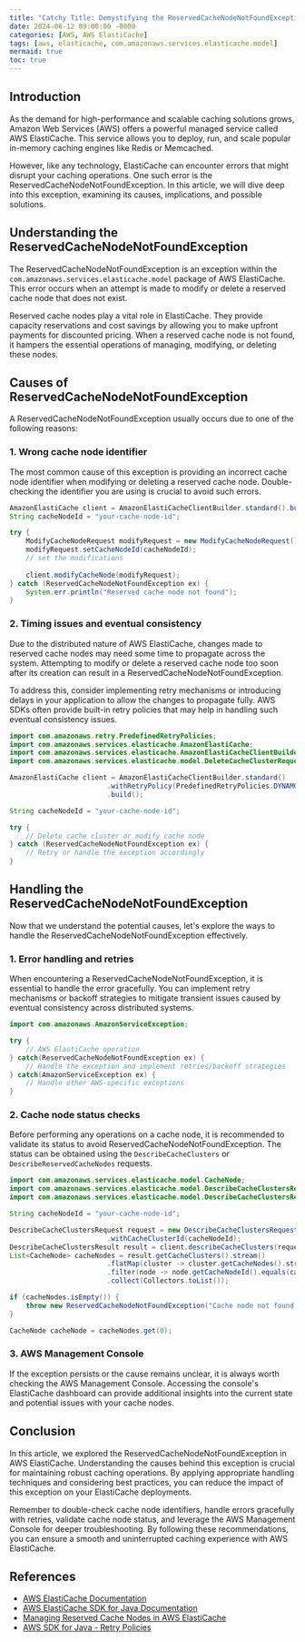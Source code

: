 ```yaml
---
title: "Catchy Title: Demystifying the ReservedCacheNodeNotFoundException in AWS ElastiCache"
date: 2024-06-12 09:00:00 -0000
categories: [AWS, AWS ElastiCache]
tags: [aws, elasticache, com.amazonaws.services.elasticache.model]
mermaid: true
toc: true
---
```



## Introduction

As the demand for high-performance and scalable caching solutions grows, Amazon Web Services (AWS) offers a powerful managed service called AWS ElastiCache. This service allows you to deploy, run, and scale popular in-memory caching engines like Redis or Memcached.

However, like any technology, ElastiCache can encounter errors that might disrupt your caching operations. One such error is the ReservedCacheNodeNotFoundException. In this article, we will dive deep into this exception, examining its causes, implications, and possible solutions.

## Understanding the ReservedCacheNodeNotFoundException

The ReservedCacheNodeNotFoundException is an exception within the `com.amazonaws.services.elasticache.model` package of AWS ElastiCache. This error occurs when an attempt is made to modify or delete a reserved cache node that does not exist.

Reserved cache nodes play a vital role in ElastiCache. They provide capacity reservations and cost savings by allowing you to make upfront payments for discounted pricing. When a reserved cache node is not found, it hampers the essential operations of managing, modifying, or deleting these nodes.

## Causes of ReservedCacheNodeNotFoundException

A ReservedCacheNodeNotFoundException usually occurs due to one of the following reasons:

### 1. Wrong cache node identifier

The most common cause of this exception is providing an incorrect cache node identifier when modifying or deleting a reserved cache node. Double-checking the identifier you are using is crucial to avoid such errors.

```java
AmazonElastiCache client = AmazonElastiCacheClientBuilder.standard().build();
String cacheNodeId = "your-cache-node-id";

try {
    ModifyCacheNodeRequest modifyRequest = new ModifyCacheNodeRequest();
    modifyRequest.setCacheNodeId(cacheNodeId);
    // set the modifications
    
    client.modifyCacheNode(modifyRequest);
} catch (ReservedCacheNodeNotFoundException ex) {
    System.err.println("Reserved cache node not found");
}
```

### 2. Timing issues and eventual consistency

Due to the distributed nature of AWS ElastiCache, changes made to reserved cache nodes may need some time to propagate across the system. Attempting to modify or delete a reserved cache node too soon after its creation can result in a ReservedCacheNodeNotFoundException.

To address this, consider implementing retry mechanisms or introducing delays in your application to allow the changes to propagate fully. AWS SDKs often provide built-in retry policies that may help in handling such eventual consistency issues.

```java
import com.amazonaws.retry.PredefinedRetryPolicies;
import com.amazonaws.services.elasticache.AmazonElastiCache;
import com.amazonaws.services.elasticache.AmazonElastiCacheClientBuilder;
import com.amazonaws.services.elasticache.model.DeleteCacheClusterRequest;

AmazonElastiCache client = AmazonElastiCacheClientBuilder.standard()
                        .withRetryPolicy(PredefinedRetryPolicies.DYNAMODB_DEFAULT)
                        .build();

String cacheNodeId = "your-cache-node-id";

try {
    // Delete cache cluster or modify cache node
} catch (ReservedCacheNodeNotFoundException ex) {
    // Retry or handle the exception accordingly
}
```

## Handling the ReservedCacheNodeNotFoundException

Now that we understand the potential causes, let's explore the ways to handle the ReservedCacheNodeNotFoundException effectively.

### 1. Error handling and retries

When encountering a ReservedCacheNodeNotFoundException, it is essential to handle the error gracefully. You can implement retry mechanisms or backoff strategies to mitigate transient issues caused by eventual consistency across distributed systems.

```java
import com.amazonaws.AmazonServiceException;

try {
    // AWS ElastiCache operation
} catch(ReservedCacheNodeNotFoundException ex) {
    // Handle the exception and implement retries/backoff strategies
} catch(AmazonServiceException ex) {
    // Handle other AWS-specific exceptions
}
```

### 2. Cache node status checks

Before performing any operations on a cache node, it is recommended to validate its status to avoid ReservedCacheNodeNotFoundException. The status can be obtained using the `DescribeCacheClusters` or `DescribeReservedCacheNodes` requests.

```java
import com.amazonaws.services.elasticache.model.CacheNode;
import com.amazonaws.services.elasticache.model.DescribeCacheClustersRequest;
import com.amazonaws.services.elasticache.model.DescribeCacheClustersResult;

String cacheNodeId = "your-cache-node-id";

DescribeCacheClustersRequest request = new DescribeCacheClustersRequest()
                        .withCacheClusterId(cacheNodeId);
DescribeCacheClustersResult result = client.describeCacheClusters(request);
List<CacheNode> cacheNodes = result.getCacheClusters().stream()
                        .flatMap(cluster -> cluster.getCacheNodes().stream())
                        .filter(node -> node.getCacheNodeId().equals(cacheNodeId))
                        .collect(Collectors.toList());

if (cacheNodes.isEmpty()) {
    throw new ReservedCacheNodeNotFoundException("Cache node not found: " + cacheNodeId);
}

CacheNode cacheNode = cacheNodes.get(0);
```

### 3. AWS Management Console

If the exception persists or the cause remains unclear, it is always worth checking the AWS Management Console. Accessing the console's ElastiCache dashboard can provide additional insights into the current state and potential issues with your cache nodes.

## Conclusion

In this article, we explored the ReservedCacheNodeNotFoundException in AWS ElastiCache. Understanding the causes behind this exception is crucial for maintaining robust caching operations. By applying appropriate handling techniques and considering best practices, you can reduce the impact of this exception on your ElastiCache deployments.

Remember to double-check cache node identifiers, handle errors gracefully with retries, validate cache node status, and leverage the AWS Management Console for deeper troubleshooting. By following these recommendations, you can ensure a smooth and uninterrupted caching experience with AWS ElastiCache.

## References
* [AWS ElastiCache Documentation](https://docs.aws.amazon.com/AmazonElastiCache/latest/red-ug/WhatIs.html)
* [AWS ElastiCache SDK for Java Documentation](https://docs.aws.amazon.com/sdk-for-java/latest/developer-guide/home.html)
* [Managing Reserved Cache Nodes in AWS ElastiCache](https://aws.amazon.com/blogs/opensource/managing-reserved-cache-nodes-in-amazon-elasticache/)
* [AWS SDK for Java - Retry Policies](https://docs.aws.amazon.com/sdk-for-java/latest/developer-guide/customize-credentials.html#task-sdk-java-retry-policies)